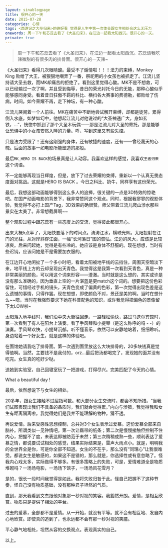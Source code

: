```yaml
---
layout: sinablogpage
title: 很开心的一天 
date: 2015-07-28
categories: 心情 
tags: <西游记之大圣归来>的确好看 觉得是人生中第一次体会跟女生相处会这么无压力
onewords: 周一下午和芯蕊去看了《大圣归来》，在江边一起看太阳西沉。很开心的一天。
private: true
---
```

> 周一下午和芯蕊去看了《大圣归来》，在江边一起看太阳西沉。芯蕊请我吃辣微甜的有很多肉的排骨面。很开心的一天辣~

《大圣归来》看得几次眼睛酸。最受不了煽情啦！！！法力的束缚，Monkey King 败给了大王，被狠狠地嘲弄了一番，祭祀用的小女孩也被抓走了。江流儿坚持请大圣去救，而MK却痛苦的拒绝了。看到这里觉得心酸。MK不是不想救，可以已经输过一次了啊，并且受到侮辱，昔日的荣光衬托今日的无能，那种心酸似乎能够感同身受。看着昔日狂傲不羁的科比、横扫各大赛事的费德勒，都败给了伤病，时间。如今荣耀不再，走下神坛，有一种心酸。

江流儿哭闹着一个人前往。MK在痛苦中不断地尝试解开束缚，却都是徒劳。累得倒入水底，如梦如幻中，他想起江流儿对他说过的“大圣神通广大，身如玄铁，...”，恍惚中抓到了那个大圣木玩偶——那是江流儿对大圣的寄托，那是能够让恐惧中的小女孩安然入睡的力量。呼，写到这里又有些失控。

只是法力受限了！还有这刚强的身体，还有敏捷的速度，还有——曾经蔑天的心魄。后面的故事一如电影所能塑造的那般。

最后`MK_HERO IS BACK`的场景真是让人动容。我喜欢这样的感觉，我喜欢`王者归来`这个词语。

不一定能够再现当日辉煌，但是，放下了过去荣耀的束缚，重新以一个认真无畏态度面对挑战。这就是HERO IS BACK 。今日之科比、奶牛，同样享有这份荣光。

最后，我想这部动画能够得到这么多人的追捧，很关键的一点是3D特效的惊艳吧。在国产动画电影的背景下，我非常赞同这个观点。同时，根据我寥寥的观影体验，我觉得不必打上国产Tag，3D效果的确很赞。师父带着江流儿爬山涉水那些景实在太美了。非常想截屏啊~~

整个观影过程中跟芯蕊有一些态度上的交流，觉得彼此都很开心。

出来大概5点半了，太阳快要落下的时间点。涛涛江水，横映光辉。太阳投射在江门的光柱，从对岸斜穿江面，一幅“长河落日”图的恢弘。江边的风大，应该是比较凉爽。后来问起她，觉得是有些冷的。她应该是身体不舒服的。现在想想，当时有些迟钝，应该问她是不是需要加衣服的。

在江边开心地闲扯了一个多小时吧，看着太阳被地平线的云挡住，周围天空暗淡下来，地平线上方的云却呈现出天青色。我觉得这是我第一次看到天青色，真是一种非常美丽的颜色，可以用这个词来形容——澄澈。当时就是这么想的，其实或许是没有那么准确的，因为垂直上空的一片湛蓝是更match这个词的。想要把这份色彩留住，可惜经过手机的镜头，天青色变成了偏黄的色彩，第一次觉得出现色差是这么遗憾的事情，只得作罢。现在想想，即使颜色不对，景还是美的啊。当时在想什么~~嗯，当时在我强烈要求下她在科普配色的知识，或许我觉得把偏色的景像留下太LOW啦~

太阳落入地平线时，我们沿中央大街往回走。一路轻松愉快，路过马迭尔宾馆时，第一次看到了有人在阳台上演奏。看了手风琴和小提琴（是这么称呼的吗 - -）的演奏。手风琴欢快，小提琴沉郁。听不懂音乐，依然可以安静地站着，细细聆听。身边站着一个好女生，就是这样的体验吧。

在面馆她请我吃了排骨面。第一次遇到面里放这么大块排骨的，20多块钱真是觉得值啊。当然，主要钱不是我付的，orz...最后把汤都喝完了，发现她的面并没有吃完。女生真的吃好少哒。

送她到实验室，自己回寝室玩了一把游戏，打得尽兴。完美匹配了今天的心情。

What a beautiful day ! 

最后，依然想说下与女生的相处。

20多年，跟女生接触不过屈指可数。和大部分女生交流时，都会不知所措。“当我们试图表现出我们不具备的品质时，我们就会觉得累。”内向与涉猎，我觉得我和女生有距离隔离啦。我觉得她们是我并不能理解的物种。猜不透。

再说爱情。后来受感性思想控制，总共对3个女生表示过爱慕。这份爱慕全部来自脑补。所谓类似一见钟情吧。第一次让磊带的纸条；第二次是慢慢接触但控制不住内心，把握不了度，未表达即被防范于未然；第三次稍稍成熟一些，顺利表达了爱慕之情，都说要试试相处的感觉，结果实际结果是，雷声大雨点小。就是，明明我的全世界全是你，可是你全部不知道。女生的不在乎，那么没有“同理心”让我很难受。都说女生是敏感的，如果这不是错的，那么就是，你选择性或有意忽略了。怪我内心戏太多，实际做得不够多。有很多策略上的失败，可是，爱情难道全是物质堆砌吗？一场场电影，一场场下馆子，一场场风花雪月？

是的，很长一段时间我觉得是如此。我将失败归咎于此。怪自己把握不了这种节奏，怪自己没有物质基础，没有那种君子坦然的气质。

直到，那天我看到文杰跟他对象那一秒对视的笑容。我豁然开朗。爱情，是相互欣赏。物质只是提供了相处的平台。

过去的爱慕，全部都不是爱情。从一开始，就没有平等。就不会有相互地、发自内心地欣赏。即使真的追到了，也永远都不会有那一秒对视的笑靥。

平心静气地相处，坦然从容的交换观点。表现真实的自己。

以上。

